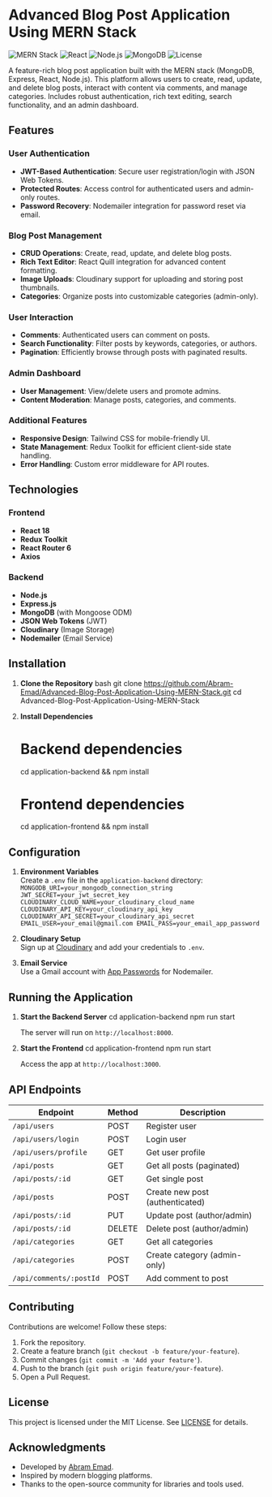 # Advanced Blog Post Application Using MERN Stack

![MERN Stack](https://img.shields.io/badge/MERN-Full%20Stack-green)
![React](https://img.shields.io/badge/React-18.2.0-blue)
![Node.js](https://img.shields.io/badge/Node.js-18.17.1-success)
![MongoDB](https://img.shields.io/badge/MongoDB-7.0.0-brightgreen)
![License](https://img.shields.io/badge/License-MIT-orange)

A feature-rich blog post application built with the MERN stack (MongoDB, Express, React, Node.js). This platform allows users to create, read, update, and delete blog posts, interact with content via comments, and manage categories. Includes robust authentication, rich text editing, search functionality, and an admin dashboard.

## Features

### User Authentication
- **JWT-Based Authentication**: Secure user registration/login with JSON Web Tokens.
- **Protected Routes**: Access control for authenticated users and admin-only routes.
- **Password Recovery**: Nodemailer integration for password reset via email.

### Blog Post Management
- **CRUD Operations**: Create, read, update, and delete blog posts.
- **Rich Text Editor**: React Quill integration for advanced content formatting.
- **Image Uploads**: Cloudinary support for uploading and storing post thumbnails.
- **Categories**: Organize posts into customizable categories (admin-only).

### User Interaction
- **Comments**: Authenticated users can comment on posts.
- **Search Functionality**: Filter posts by keywords, categories, or authors.
- **Pagination**: Efficiently browse through posts with paginated results.

### Admin Dashboard
- **User Management**: View/delete users and promote admins.
- **Content Moderation**: Manage posts, categories, and comments.

### Additional Features
- **Responsive Design**: Tailwind CSS for mobile-friendly UI.
- **State Management**: Redux Toolkit for efficient client-side state handling.
- **Error Handling**: Custom error middleware for API routes.

## Technologies

### Frontend
- **React 18**
- **Redux Toolkit**
- **React Router 6**
- **Axios**

### Backend
- **Node.js**
- **Express.js**
- **MongoDB** (with Mongoose ODM)
- **JSON Web Tokens** (JWT)
- **Cloudinary** (Image Storage)
- **Nodemailer** (Email Service)

## Installation

1. **Clone the Repository**
   bash
   git clone https://github.com/Abram-Emad/Advanced-Blog-Post-Application-Using-MERN-Stack.git
   cd Advanced-Blog-Post-Application-Using-MERN-Stack
   

2. **Install Dependencies**
   # Backend dependencies
   cd application-backend && npm install

   # Frontend dependencies
   cd application-frontend && npm install
   

## Configuration

1. **Environment Variables**  
   Create a `.env` file in the `application-backend` directory:
`
   MONGODB_URI=your_mongodb_connection_string
   JWT_SECRET=your_jwt_secret_key
   CLOUDINARY_CLOUD_NAME=your_cloudinary_cloud_name
   CLOUDINARY_API_KEY=your_cloudinary_api_key
   CLOUDINARY_API_SECRET=your_cloudinary_api_secret
   EMAIL_USER=your_email@gmail.com
   EMAIL_PASS=your_email_app_password
`  

2. **Cloudinary Setup**  
   Sign up at [Cloudinary](https://cloudinary.com/) and add your credentials to `.env`.

3. **Email Service**  
   Use a Gmail account with [App Passwords](https://myaccount.google.com/apppasswords) for Nodemailer.

## Running the Application

1. **Start the Backend Server**
   cd application-backend
   npm run start
   
   The server will run on `http://localhost:8000`.

2. **Start the Frontend**
   cd application-frontend
   npm run start
   
   Access the app at `http://localhost:3000`.

## API Endpoints

| Endpoint                | Method | Description                     |
|-------------------------|--------|---------------------------------|
| `/api/users`            | POST   | Register user                   |
| `/api/users/login`      | POST   | Login user                      |
| `/api/users/profile`    | GET    | Get user profile                |
| `/api/posts`            | GET    | Get all posts (paginated)       |
| `/api/posts/:id`        | GET    | Get single post                 |
| `/api/posts`            | POST   | Create new post (authenticated) |
| `/api/posts/:id`        | PUT    | Update post (author/admin)      |
| `/api/posts/:id`        | DELETE | Delete post (author/admin)      |
| `/api/categories`       | GET    | Get all categories              |
| `/api/categories`       | POST   | Create category (admin-only)    |
| `/api/comments/:postId` | POST   | Add comment to post             |

## Contributing

Contributions are welcome! Follow these steps:
1. Fork the repository.
2. Create a feature branch (`git checkout -b feature/your-feature`).
3. Commit changes (`git commit -m 'Add your feature'`).
4. Push to the branch (`git push origin feature/your-feature`).
5. Open a Pull Request.

## License

This project is licensed under the MIT License. See [LICENSE](LICENSE) for details.

## Acknowledgments

- Developed by [Abram Emad](https://github.com/Abram-Emad).
- Inspired by modern blogging platforms.
- Thanks to the open-source community for libraries and tools used.
